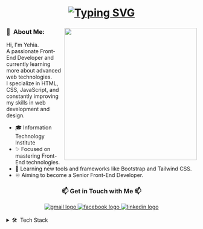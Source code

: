 <div align="center">
    <h1>
        <a href="https://git.io/typing-svg">
            <img src="https://readme-typing-svg.herokuapp.com?font=Fira+Code&weight=700&size=30&pause=1000&center=true&vCenter=true&width=1000&lines=Hi+There+%F0%9F%91%8B+!;I+am+Yehia+%F0%9F%98%84;I+am+a+Front+End+Developer+%F0%9F%92%BB" alt="Typing SVG" />
        </a>
    </h1>
</div>

<h3> 🤵 &nbsp;About Me: <img src="https://raw.githubusercontent.com/sanjay-kv/sanjay-kv/main/Assets/illustration.png" min-width="300px" max-width="300px" width="350px" align="right"></h3>
<div>
    <p>
        Hi, I'm Yehia. <br>
        A passionate Front-End Developer and <br>currently learning more about advanced web technologies.<br>
        I specialize in HTML, CSS, JavaScript, and constantly improving my skills in web development and design.
    </p>
    <ul>
        <li>🎓 Information Technology Institute</li>
        <li>✨ Focused on mastering Front-End technologies.</li>
        <li>🌱 Learning new tools and frameworks like Bootstrap and Tailwind CSS.</li>
        <li>♾️ Aiming to become a Senior Front-End Developer.</li>
    </ul>
</div>

<div align="center">
    <h3> 📫 Get in Touch with Me 📫 </h3>
</div>

<div align="center">
    <a href="mailto:yahiamohammedyup@gmail.com">
        <img src="https://img.shields.io/badge/Gmail-D14836?style=for-the-badge&logo=gmail&logoColor=white" alt="gmail logo" />
    </a>
    <a href="[https://www.facebook.com/yehia](https://www.facebook.com/Yahia.M.Hussain?locale=ar_AR)">
        <img src="https://img.shields.io/badge/Facebook-1877F2?style=for-the-badge&logo=facebook&logoColor=white" alt="facebook logo" />
    </a>
    <a href="[https://www.linkedin.com/in/yehia](https://www.linkedin.com/in/yehia-mohammed-1518a1222/)">
        <img src="https://img.shields.io/badge/LinkedIn-0077B5?style=for-the-badge&logo=linkedin&logoColor=white" alt="linkedin logo" />
    </a>
</div>

<br>
<details>
    <summary>🛠 &nbsp;Tech Stack</summary>
    <br>
 <!-- HTML -->
<img src="https://cdn.jsdelivr.net/gh/devicons/devicon/icons/html5/html5-original.svg" height="40" alt="html logo" />
<!-- CSS -->
<img src="https://cdn.jsdelivr.net/gh/devicons/devicon/icons/css3/css3-original.svg" height="40" alt="css logo" />
<!-- JavaScript -->
<img src="https://cdn.jsdelivr.net/gh/devicons/devicon/icons/javascript/javascript-original.svg" height="40" alt="javascript logo" />
<!-- Bootstrap -->
<img src="https://cdn.jsdelivr.net/gh/devicons/devicon/icons/bootstrap/bootstrap-original.svg" height="40" alt="bootstrap logo" />
<!-- Python -->
<img src="https://cdn.jsdelivr.net/gh/devicons/devicon/icons/python/python-original.svg" height="40" alt="python logo" />
<!-- C++ -->
<img src="https://cdn.jsdelivr.net/gh/devicons/devicon/icons/cplusplus/cplusplus-original.svg" height="40" alt="cplusplus logo" />
<!--  git/github -->
<img src="https://cdn.jsdelivr.net/gh/devicons/devicon/icons/github/github-original.svg" height="40" alt="github logo" />
<!-- Node.js -->
<img src="https://cdn.jsdelivr.net/gh/devicons/devicon/icons/nodejs/nodejs-original.svg" height="40" alt="nodejs logo" />
<!-- Express.js -->
<img src="https://cdn.jsdelivr.net/gh/devicons/devicon/icons/express/express-original.svg" height="40" alt="express logo" />
<!-- Django -->
<img src="https://cdn.jsdelivr.net/gh/devicons/devicon/icons/django/django-plain.svg" height="40" alt="django logo" />
<!-- MySQL -->
<img src="https://cdn.jsdelivr.net/gh/devicons/devicon/icons/mysql/mysql-original.svg" height="40" alt="mysql logo" />
<!-- PostgreSQL -->
<img src="https://cdn.jsdelivr.net/gh/devicons/devicon/icons/postgresql/postgresql-original.svg" height="40" alt="postgresql logo" />
<!-- MongoDB -->
<img src="https://cdn.jsdelivr.net/gh/devicons/devicon/icons/mongodb/mongodb-original.svg" height="40" alt="mongodb logo" />
<!-- Redis -->
<img src="https://cdn.jsdelivr.net/gh/devicons/devicon/icons/redis/redis-original.svg" height="40" alt="redis logo" />

